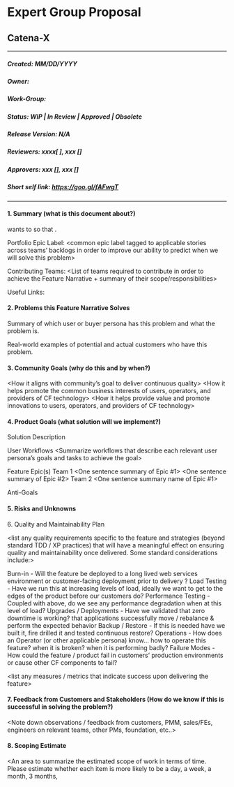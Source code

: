 # Expert Group Proposal
## Catena-X
___

##### Created: MM/DD/YYYY

##### Owner:  

##### Work-Group:  

##### Status: WIP | In Review | Approved | Obsolete

##### Release Version: N/A

##### Reviewers: xxxx[ ], xxx []

##### Approvers: xxx [], xxx []

##### Short self link: https://goo.gl/fAFwgT

___
#### 1. Summary (what is this document about?)

<role> wants to <use this feature> so that <problem they have is solved>.

Portfolio Epic Label: <common epic label tagged to applicable stories across teams’ backlogs in order to improve our ability to predict when we will solve this problem>

Contributing Teams:
<List of teams required to contribute in order to achieve the Feature Narrative + summary of their scope/responsibilities>


Useful Links:
<any useful links pin at the top>


#### 2. Problems this Feature Narrative Solves

Summary of which user or buyer persona has this problem and what the problem is.

Real-world examples of potential and actual customers who have this problem.


#### 3. Community Goals (why do this and by when?)

<define any community goals this feature narrative is intended to achieve such as:>

<How it aligns with community’s goal to deliver continuous quality>
<How it helps promote the common business interests of users, operators, and providers of CF technology>
<How it helps provide value and promote innovations to users, operators, and providers of CF technology>

<define the degree to which there is a time criticality to deliver this and why>


#### 4. Product Goals (what solution will we implement?)
Solution Description
<Introduction of the solution we want to deliver for context>

User Workflows
<Summarize workflows that describe each relevant user persona’s goals and tasks to achieve the goal>

<user1 can achieve workflow goal x>
<user’s first task to achieve this goal>
<user’s Nth task to achieve this goal>

<user2 can achieve workflow goal x>
<user’s first task to achieve this goal>
<user’s Nth task to achieve this goal>

Feature Epic(s)
<Describe the feature epics team will work on to achieve the workflows above>
Team 1
<One sentence summary of Epic #1>
<One sentence summary of Epic #2>
Team 2
<One sentence summary name of Epic #1>

Anti-Goals
<Describe any anti-goals to be avoided>


#### 5. Risks and Unknowns

<list any serious risks and mitigation strategies that have a meaningful effect on ensuring success of this Feature Narrative>
<list steps required to resolve unknowns that block the work from starting>
<things to consider: examples: how does this affect our security posture? How should we consider user privacy as we build this feature?


#### 6. Quality and Maintainability Plan

<list any quality requirements specific to the feature and strategies (beyond standard TDD / XP practices) that will have a meaningful effect on ensuring quality and maintainability once delivered. Some standard considerations include:>

Burn-in - Will the feature be deployed to a long lived web services environment or customer-facing deployment prior to delivery ? 
Load Testing - Have we run this at increasing levels of load, ideally we want to get to the edges of the product before our customers do?
Performance Testing - Coupled with above, do we see any performance degradation when at this level of load?
Upgrades / Deployments - Have we validated that zero downtime is working? that applications successfully move / rebalance & perform the expected behavior
Backup / Restore - If this is needed have we built it, fire drilled it and tested continuous restore?
Operations - How does an Operator (or other applicable persona) know...
how to operate this feature? 
when it is broken? 
when it is performing badly? 
Failure Modes - How could the feature / product fail in customers’ production environments or cause other CF components to fail?

<list any measures / metrics that indicate success upon delivering the feature>


#### 7. Feedback from Customers and Stakeholders (How do we know if this is successful in solving the problem?)

<Note down observations / feedback from customers, PMM, sales/FEs, engineers on relevant teams, other PMs, foundation, etc..>

<Note down by what measurements will we know if we were successful in solving the problem or not>


#### 8. Scoping Estimate

<An area to summarize the estimated scope of work in terms of time.  Please estimate whether each item is more likely to be a day, a week, a month, 3 months,
